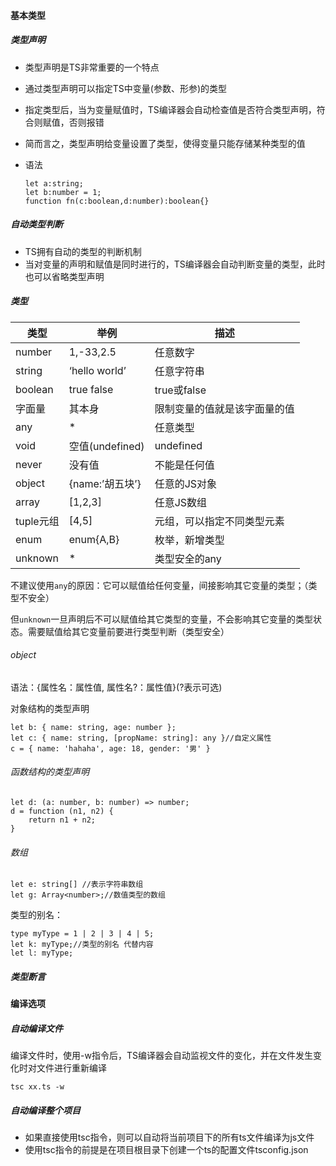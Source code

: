 #### 基本类型

##### 类型声明

+ 类型声明是TS非常重要的一个特点

+ 通过类型声明可以指定TS中变量(参数、形参)的类型

+ 指定类型后，当为变量赋值时，TS编译器会自动检查值是否符合类型声明，符合则赋值，否则报错

+ 简而言之，类型声明给变量设置了类型，使得变量只能存储某种类型的值

+ 语法

  ```tsx
  let a:string;
  let b:number = 1;
  function fn(c:boolean,d:number):boolean{}
  ```

##### 自动类型判断

+ TS拥有自动的类型的判断机制
+ 当对变量的声明和赋值是同时进行的，TS编译器会自动判断变量的类型，此时也可以省略类型声明

##### 类型

| 类型      | 举例            | 描述                         |
| --------- | --------------- | ---------------------------- |
| number    | 1,-33,2.5       | 任意数字                     |
| string    | ‘hello world’   | 任意字符串                   |
| boolean   | true false      | true或false                  |
| 字面量    | 其本身          | 限制变量的值就是该字面量的值 |
| any       | *               | 任意类型                     |
| void      | 空值(undefined) | undefined                    |
| never     | 没有值          | 不能是任何值                 |
| object    | {name:’胡五块’} | 任意的JS对象                 |
| array     | [1,2,3]         | 任意JS数组                   |
| tuple元组 | [4,5]           | 元组，可以指定不同类型元素   |
| enum      | enum{A,B}       | 枚举，新增类型               |
| unknown   | *               | 类型安全的any                |

不建议使用```any```的原因：它可以赋值给任何变量，间接影响其它变量的类型；（类型不安全）

但```unknown```一旦声明后不可以赋值给其它类型的变量，不会影响其它变量的类型状态。需要赋值给其它变量前要进行类型判断（类型安全）

###### object

语法：{属性名：属性值, 属性名?：属性值}(?表示可选)

对象结构的类型声明

```tsx
let b: { name: string, age: number };
let c: { name: string, [propName: string]: any }//自定义属性
c = { name: 'hahaha', age: 18, gender: '男' }
```

###### 函数结构的类型声明

```tsx
let d: (a: number, b: number) => number;
d = function (n1, n2) {
    return n1 + n2;
}
```

###### 数组

```tsx
let e: string[] //表示字符串数组 
let g: Array<number>;//数值类型的数组
```

类型的别名：

```tsx
type myType = 1 | 2 | 3 | 4 | 5;
let k: myType;//类型的别名 代替内容
let l: myType;
```



##### 类型断言



#### 编译选项

##### 自动编译文件

编译文件时，使用-w指令后，TS编译器会自动监视文件的变化，并在文件发生变化时对文件进行重新编译

```shell
tsc xx.ts -w
```

##### 自动编译整个项目

+ 如果直接使用tsc指令，则可以自动将当前项目下的所有ts文件编译为js文件
+ 使用tsc指令的前提是在项目根目录下创建一个ts的配置文件tsconfig.json
